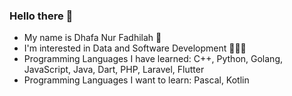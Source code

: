 ### Hello there 👋

- My name is Dhafa Nur Fadhilah 🙂
- I'm interested in Data and Software Development 🧑🏻‍💻
- Programming Languages I have learned: C++, Python, Golang, JavaScript, Java, Dart, PHP, Laravel, Flutter
- Programming Languages I want to learn: Pascal, Kotlin
